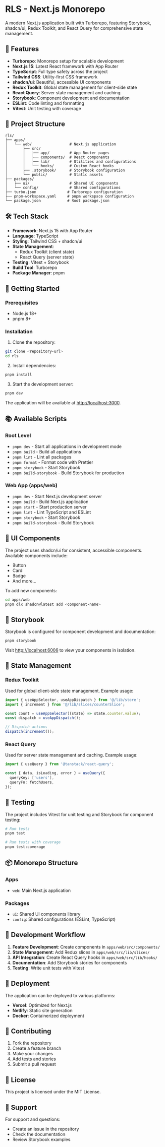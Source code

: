 # RLS - Next.js Monorepo

A modern Next.js application built with Turborepo, featuring Storybook, shadcn/ui, Redux Toolkit, and React Query for comprehensive state management.

## 🚀 Features

- **Turborepo**: Monorepo setup for scalable development
- **Next.js 15**: Latest React framework with App Router
- **TypeScript**: Full type safety across the project
- **Tailwind CSS**: Utility-first CSS framework
- **shadcn/ui**: Beautiful, accessible UI components
- **Redux Toolkit**: Global state management for client-side state
- **React Query**: Server state management and caching
- **Storybook**: Component development and documentation
- **ESLint**: Code linting and formatting
- **Vitest**: Unit testing with coverage

## 📁 Project Structure

```
rls/
├── apps/
│   └── web/                 # Next.js application
│       ├── src/
│       │   ├── app/         # App Router pages
│       │   ├── components/  # React components
│       │   ├── lib/         # Utilities and configurations
│       │   └── hooks/       # Custom React hooks
│       ├── .storybook/      # Storybook configuration
│       └── public/          # Static assets
├── packages/
│   ├── ui/                  # Shared UI components
│   └── config/              # Shared configurations
├── turbo.json              # Turborepo configuration
├── pnpm-workspace.yaml     # pnpm workspace configuration
└── package.json            # Root package.json
```

## 🛠️ Tech Stack

- **Framework**: Next.js 15 with App Router
- **Language**: TypeScript
- **Styling**: Tailwind CSS + shadcn/ui
- **State Management**: 
  - Redux Toolkit (client state)
  - React Query (server state)
- **Testing**: Vitest + Storybook
- **Build Tool**: Turborepo
- **Package Manager**: pnpm

## 🚀 Getting Started

### Prerequisites

- Node.js 18+ 
- pnpm 8+

### Installation

1. Clone the repository:
```bash
git clone <repository-url>
cd rls
```

2. Install dependencies:
```bash
pnpm install
```

3. Start the development server:
```bash
pnpm dev
```

The application will be available at [http://localhost:3000](http://localhost:3000).

## 📚 Available Scripts

### Root Level
- `pnpm dev` - Start all applications in development mode
- `pnpm build` - Build all applications
- `pnpm lint` - Lint all packages
- `pnpm format` - Format code with Prettier
- `pnpm storybook` - Start Storybook
- `pnpm build-storybook` - Build Storybook for production

### Web App (apps/web)
- `pnpm dev` - Start Next.js development server
- `pnpm build` - Build Next.js application
- `pnpm start` - Start production server
- `pnpm lint` - Lint TypeScript and ESLint
- `pnpm storybook` - Start Storybook
- `pnpm build-storybook` - Build Storybook

## 🎨 UI Components

The project uses shadcn/ui for consistent, accessible components. Available components include:

- Button
- Card
- Badge
- And more...

To add new components:
```bash
cd apps/web
pnpm dlx shadcn@latest add <component-name>
```

## 📖 Storybook

Storybook is configured for component development and documentation:

```bash
pnpm storybook
```

Visit [http://localhost:6006](http://localhost:6006) to view your components in isolation.

## 🔧 State Management

### Redux Toolkit
Used for global client-side state management. Example usage:

```typescript
import { useAppSelector, useAppDispatch } from '@/lib/store';
import { increment } from '@/lib/slices/counterSlice';

const count = useAppSelector((state) => state.counter.value);
const dispatch = useAppDispatch();

// Dispatch actions
dispatch(increment());
```

### React Query
Used for server state management and caching. Example usage:

```typescript
import { useQuery } from '@tanstack/react-query';

const { data, isLoading, error } = useQuery({
  queryKey: ['users'],
  queryFn: fetchUsers,
});
```

## 🧪 Testing

The project includes Vitest for unit testing and Storybook for component testing:

```bash
# Run tests
pnpm test

# Run tests with coverage
pnpm test:coverage
```

## 📦 Monorepo Structure

### Apps
- `web`: Main Next.js application

### Packages
- `ui`: Shared UI components library
- `config`: Shared configurations (ESLint, TypeScript)

## 🔄 Development Workflow

1. **Feature Development**: Create components in `apps/web/src/components/`
2. **State Management**: Add Redux slices in `apps/web/src/lib/slices/`
3. **API Integration**: Create React Query hooks in `apps/web/src/lib/hooks/`
4. **Documentation**: Add Storybook stories for components
5. **Testing**: Write unit tests with Vitest

## 🚀 Deployment

The application can be deployed to various platforms:

- **Vercel**: Optimized for Next.js
- **Netlify**: Static site generation
- **Docker**: Containerized deployment

## 📝 Contributing

1. Fork the repository
2. Create a feature branch
3. Make your changes
4. Add tests and stories
5. Submit a pull request

## 📄 License

This project is licensed under the MIT License.

## 🤝 Support

For support and questions:
- Create an issue in the repository
- Check the documentation
- Review Storybook examples 